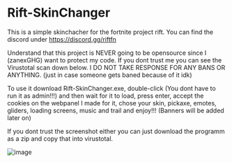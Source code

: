 # Rift-SkinChanger
This is a simple skinchacher for the fortnite project rift.
You can find the discord under https://discord.gg/riftfn

Understand that this project is NEVER going to be opensource since I (zanexGHG) want to protect my code.
If you dont trust me you can see the Virustotal scan down below.
I DO NOT TAKE RESPONSE FOR ANY BANS OR ANYTHING. (just in case someone gets baned because of it idk)

To use it download Rift-SkinChanger.exe, double-click (You dont have to run it as admin!!!) and then wait for it to load, press enter,
accept the cookies on the webpanel I made for it, chose your skin, pickaxe, emotes, gliders, loading screens, music and trail and enjoy!!!
(Banners will be added later on)

If you dont trust the screenshot either you can just download the programm as a zip and copy that into virustotal.

![image](https://user-images.githubusercontent.com/81015632/197477331-1264d4c6-b1b3-4cb3-a734-012e31197436.png)
